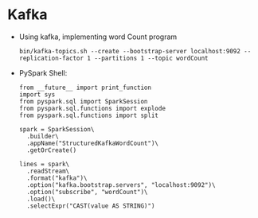 # Kafka 

- Using kafka, implementing word Count program

      bin/kafka-topics.sh --create --bootstrap-server localhost:9092 --replication-factor 1 --partitions 1 --topic wordCount
    
- PySpark Shell:
  
      
      from __future__ import print_function
      import sys
      from pyspark.sql import SparkSession
      from pyspark.sql.functions import explode
      from pyspark.sql.functions import split

      spark = SparkSession\
        .builder\
        .appName("StructuredKafkaWordCount")\
        .getOrCreate()
        
      lines = spark\
        .readStream\
        .format("kafka")\
        .option("kafka.bootstrap.servers", "localhost:9092")\
        .option("subscribe", "wordCount")\
        .load()\
        .selectExpr("CAST(value AS STRING)")    
        
       
      
